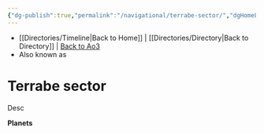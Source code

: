 ```yaml
---
{"dg-publish":true,"permalink":"/navigational/terrabe-sector/","dgHomeLink":false}
---
```


- [[Directories/Timeline\|Back to Home]] | [[Directories/Directory\|Back to Directory]] | [Back to Ao3](https://archiveofourown.org/works/19334440/chapters/45992584)
- Also known as 

# Terrabe sector
Desc


**Planets**
